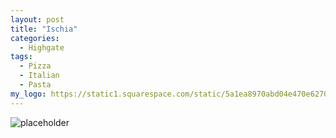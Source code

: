 ```yaml
---
layout: post
title: "Ischia"
categories:
  - Highgate
tags:
  - Pizza
  - Italian
  - Pasta
my_logo: https://static1.squarespace.com/static/5a1ea8970abd04e470e6270a/t/5e2a6151ec9b44229b3210f7/1584954719467/?format=1500w
---
```


![placeholder](https://static1.squarespace.com/static/5a1ea8970abd04e470e6270a/t/5e2a6151ec9b44229b3210f7/1584954719467/?format=1500w "Large example image")